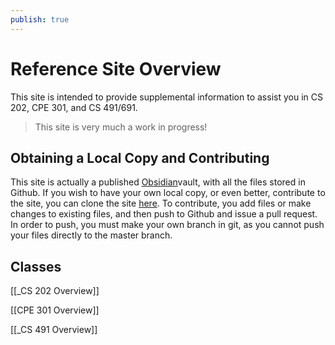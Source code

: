 ```yaml
---
publish: true
---
```

# Reference Site Overview

This site is intended to provide supplemental information to assist you in CS 202, CPE 301, and CS 491/691.

> This site is very much a work in progress!

## Obtaining a Local Copy and Contributing
This site is actually a published [Obsidian](https://obsidian.md/)vault, with all the files stored in Github. If you wish to have your own local copy, or even better, contribute to the site, you can clone the site [here](https://github.com/klancaster-unr/obsidian-site). To contribute, you add files or make changes to existing files, and then push to Github and issue a pull request. In order to push, you must make your own branch in git, as you cannot push your files directly to the master branch.

## Classes

[[_CS 202 Overview]]

[[CPE 301 Overview]]

[[_CS 491 Overview]]

